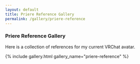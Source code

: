 ```yaml
---
layout: default
title: Priere Reference Gallery
permalink: /gallery/priere-reference
---
```


### Priere Reference Gallery

Here is a collection of references for my current VRChat avatar.

{% include gallery.html gallery_name="priere-reference" %}
